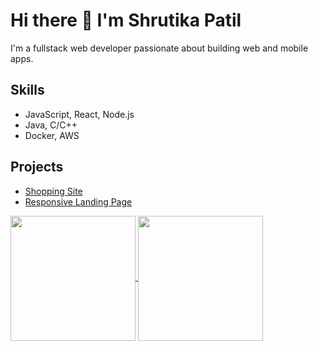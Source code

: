 # Hi there 👋 I'm Shrutika Patil

I'm a fullstack web developer passionate about building web and mobile apps.

## Skills
- JavaScript, React, Node.js
- Java, C/C++
- Docker, AWS

## Projects
- [Shopping Site](https://github.com/shrutikapatil9/shopping-site)
- [Responsive Landing Page](https://github.com/shrutikapatil9/responsive-landing-page)

  

<a href="https://github.com/shrutikapatil9/github-readme-stats">
  <img height=200 align="center" src="https://github-readme-stats.vercel.app/api?username=shrutikapatil9" />
</a>


<a href="https://github.com/shrutikapatil9/convoychat">
  <img height=200 align="center" src="https://github-readme-stats.vercel.app/api/top-langs?username=shrutikapatil9&layout=donut&langs_count=8&card_width=320" />
</a>











